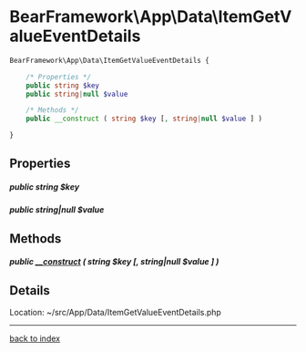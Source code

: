 # BearFramework\App\Data\ItemGetValueEventDetails

```php
BearFramework\App\Data\ItemGetValueEventDetails {

	/* Properties */
	public string $key
	public string|null $value

	/* Methods */
	public __construct ( string $key [, string|null $value ] )

}
```

## Properties

##### public string $key

##### public string|null $value

## Methods

##### public [__construct](bearframework.app.data.itemgetvalueeventdetails.__construct.method.md) ( string $key [, string|null $value ] )

## Details

Location: ~/src/App/Data/ItemGetValueEventDetails.php

---

[back to index](index.md)

